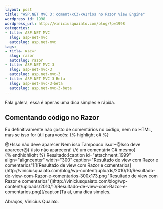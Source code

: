 ```yaml
--- 
layout: post
title: "ASP.NET MVC 3: coment\xC3\xA1rios no Razor View Engine"
wordpress_id: 1998
wordpress_url: http://viniciusquaiato.com/blog/?p=1998
categories: 
- title: ASP.NET MVC
  slug: asp-net-mvc
  autoslug: asp.net-mvc
tags: 
- title: Razor
  slug: razor
  autoslug: razor
- title: ASP.NET MVC 3
  slug: asp-net-mvc-3
  autoslug: asp.net-mvc-3
- title: ASP.NET MVC 3 Beta
  slug: asp-net-mvc-3-beta
  autoslug: asp.net-mvc-3-beta
---
```

Fala galera, essa é apenas uma dica simples e rápida.

## Comentando código no Razor
Eu definitivamente não gosto de comentários no código, nem no HTML, mas se isso for útil para vocês:
{% highlight c# %}
<body>    <div>@*Isso não deve aparecer                        Nem isso                        Tampouco isso!*@Isso deve aparecer@{
/isto não aparecerá!                        //é um comentário C# mesmo}
    </div></body>
{% endhighlight %}
Resultado:[caption id="attachment_1999" align="aligncenter" width="300" caption="Resultado de view com Razor e comentarios"][![Resultado de view com Razor e comentarios](http://viniciusquaiato.com/blog/wp-content/uploads/2010/10/Resultado-de-view-com-Razor-e-comentarios-300x173.png "Resultado de view com Razor e comentarios")](http://viniciusquaiato.com/blog/wp-content/uploads/2010/10/Resultado-de-view-com-Razor-e-comentarios.png)[/caption]Tá aí, uma dica simples.

Abraços,
Vinicius Quaiato.
